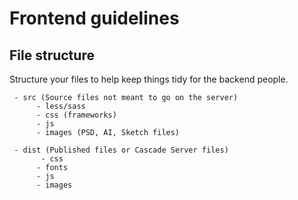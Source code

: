 # Frontend guidelines

## File structure

Structure your files to help keep things tidy for the backend people.
		
     - src (Source files not meant to go on the server)
          - less/sass
          - css (frameworks)
          - js 
          - images (PSD, AI, Sketch files)
		
     - dist (Published files or Cascade Server files)
           - css
          - fonts 
          - js 
          - images 